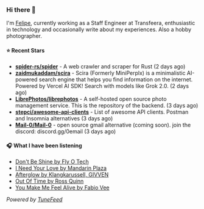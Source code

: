 ### Hi there 👋

I'm [Felipe](https://felipevm.com), currently working as a Staff Engineer at Transfeera, enthusiastic in technology and occasionally write about my experiences. Also a hobby photographer.

#### ⭐ Recent Stars
- **[spider-rs/spider](https://github.com/spider-rs/spider)** - A web crawler and scraper for Rust (2 days ago)
- **[zaidmukaddam/scira](https://github.com/zaidmukaddam/scira)** - Scira (Formerly MiniPerplx) is a minimalistic AI-powered search engine that helps you find information on the internet. Powered by Vercel AI SDK! Search with models like Grok 2.0. (2 days ago)
- **[LibrePhotos/librephotos](https://github.com/LibrePhotos/librephotos)** - A self-hosted open source photo management service. This is the repository of the backend. (3 days ago)
- **[stepci/awesome-api-clients](https://github.com/stepci/awesome-api-clients)** - List of awesome API clients. Postman and Insomnia alternatives (3 days ago)
- **[Mail-0/Mail-0](https://github.com/Mail-0/Mail-0)** - open source gmail alternative (coming soon). join the discord: discord.gg/0email (3 days ago)

#### 🎧 What I have been listening
- [Don&#39;t Be Shine by Fly O Tech](https://open.spotify.com/track/74DM7deFNImqP9G0dMEj1U)
- [I Need Your Love by Mandarin Plaza](https://open.spotify.com/track/0XGQMDDtkZBNPZoSlBViZ1)
- [Afterglow by Klangkarussell, GIVVEN](https://open.spotify.com/track/5lGgglkaWaFS5g0yRlqeV7)
- [Out Of Time by Ross Quinn](https://open.spotify.com/track/51cgJEFd8FPzkUZeXyV1rp)
- [You Make Me Feel Alive by Fabio Vee](https://open.spotify.com/track/30O8RbU8FldyPXDfvp289U)

_Powered by [TuneFeed](https://tunefeed.app?ref=github.com)_
